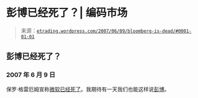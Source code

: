 <!--yml

分类：未分类

日期：2024 年 05 月 12 日 19:46:28

-->

# 彭博已经死了？| 编码市场

> 来源：[`etrading.wordpress.com/2007/06/09/bloomberg-is-dead/#0001-01-01`](https://etrading.wordpress.com/2007/06/09/bloomberg-is-dead/#0001-01-01)

## 彭博已经死了？

### 2007 年 6 月 9 日

保罗·格雷厄姆宣称[微软已经死了](http://www.paulgraham.com/microsoft.html)。我期待有一天我们也能这样说[彭博](http://www.bloomberg.com)。
